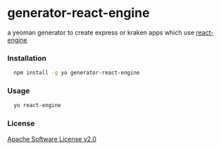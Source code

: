 generator-react-engine
======================

a yeoman generator to create express or kraken apps which use [react-engine](https://github.com/paypal/react-engine)

### Installation
```sh
  npm install -g yo generator-react-engine
```

### Usage
```sh
  yo react-engine
```

### License
[Apache Software License v2.0](http://www.apache.org/licenses/LICENSE-2.0)